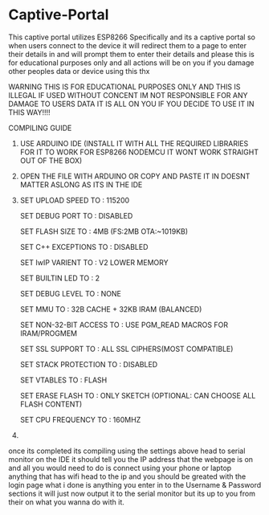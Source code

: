# Captive-Portal
This captive portal utilizes ESP8266 Specifically and its a captive portal so when users connect to the device it will redirect them to a page to enter their details in and will prompt them to enter their details and please this is for educational purposes only and all actions will be on you if you damage other peoples data or device using this thx


WARNING THIS IS FOR EDUCATIONAL PURPOSES ONLY AND THIS IS ILLEGAL IF USED WITHOUT CONCENT IM NOT RESPONSIBLE FOR ANY DAMAGE TO USERS DATA IT IS ALL ON YOU IF YOU DECIDE TO USE IT IN THIS WAY!!!! 


COMPILING GUIDE

1. USE ARDUINO IDE (INSTALL IT WITH ALL THE REQUIRED LIBRARIES FOR IT TO WORK FOR ESP8266 NODEMCU IT WONT WORK STRAIGHT OUT OF THE BOX)
2. OPEN THE FILE WITH ARDUINO OR COPY AND PASTE IT IN DOESNT MATTER ASLONG AS ITS IN THE IDE 





3. SET UPLOAD SPEED TO : 115200

   SET DEBUG PORT TO : DISABLED
   
   SET FLASH SIZE TO : 4MB (FS:2MB OTA:~1019KB)
   
   SET C++ EXCEPTIONS TO : DISABLED 
   
   SET IwIP VARIENT TO : V2 LOWER MEMORY
   
   SET BUILTIN LED TO : 2
   
   SET DEBUG LEVEL TO : NONE
   
   SET MMU TO : 32B CACHE + 32KB IRAM (BALANCED)
   
   SET NON-32-BIT ACCESS TO : USE PGM_READ MACROS FOR IRAM/PROGMEM
   
   SET SSL SUPPORT TO : ALL SSL CIPHERS(MOST COMPATIBLE)
   
   SET STACK PROTECTION TO :  DISABLED 
   
   SET VTABLES TO : FLASH
   
   SET ERASE FLASH TO : ONLY SKETCH (OPTIONAL: CAN CHOOSE ALL FLASH CONTENT)
   
   SET CPU FREQUENCY TO : 160MHZ

4.
once its completed its compiling using the settings above 
head to serial monitor on the IDE 
it should tell you the IP address that the webpage is on and all you would need to do is 
connect using your phone or laptop anything that has wifi head to the ip and you should be greated with the login page
what i done is anything you enter in to the Username & Password sections it will just now output it to the serial monitor 
but its up to you from their on what you wanna do with it.
